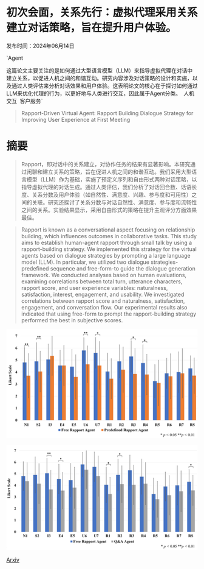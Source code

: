 # 初次会面，关系先行：虚拟代理采用关系建立对话策略，旨在提升用户体验。

发布时间：2024年06月14日

`Agent

这篇论文主要关注的是如何通过大型语言模型（LLM）来指导虚拟代理在对话中建立关系，以促进人机之间的和谐互动。研究内容涉及对话策略的设计和实施，以及通过人类评估来分析对话效果和用户体验。这表明论文的核心在于探讨如何通过LLM来优化代理的行为，以更好地与人类进行交互，因此属于Agent分类。` `人机交互` `客户服务`

> Rapport-Driven Virtual Agent: Rapport Building Dialogue Strategy for Improving User Experience at First Meeting

# 摘要

> Rapport，即对话中的关系建立，对协作任务的结果有显著影响。本研究通过闲聊和建立关系的策略，旨在促进人机之间的和谐互动。我们采用大型语言模型（LLM）作为基础，实施了预定义序列和自由形式两种对话策略，以指导虚拟代理的对话生成。通过人类评估，我们分析了对话回合数、话语长度、关系分数及用户体验（如自然性、满意度、兴趣、参与度和可用性）之间的关联。研究还探讨了关系分数与对话自然性、满意度、参与度和流畅性之间的关系。实验结果显示，采用自由形式的策略在提升主观评分方面效果最佳。

> Rapport is known as a conversational aspect focusing on relationship building, which influences outcomes in collaborative tasks. This study aims to establish human-agent rapport through small talk by using a rapport-building strategy. We implemented this strategy for the virtual agents based on dialogue strategies by prompting a large language model (LLM). In particular, we utilized two dialogue strategies-predefined sequence and free-form-to guide the dialogue generation framework. We conducted analyses based on human evaluations, examining correlations between total turn, utterance characters, rapport score, and user experience variables: naturalness, satisfaction, interest, engagement, and usability. We investigated correlations between rapport score and naturalness, satisfaction, engagement, and conversation flow. Our experimental results also indicated that using free-form to prompt the rapport-building strategy performed the best in subjective scores.

![初次会面，关系先行：虚拟代理采用关系建立对话策略，旨在提升用户体验。](../../../paper_images/2406.09839/x1.png)

![初次会面，关系先行：虚拟代理采用关系建立对话策略，旨在提升用户体验。](../../../paper_images/2406.09839/x2.png)

[Arxiv](https://arxiv.org/abs/2406.09839)